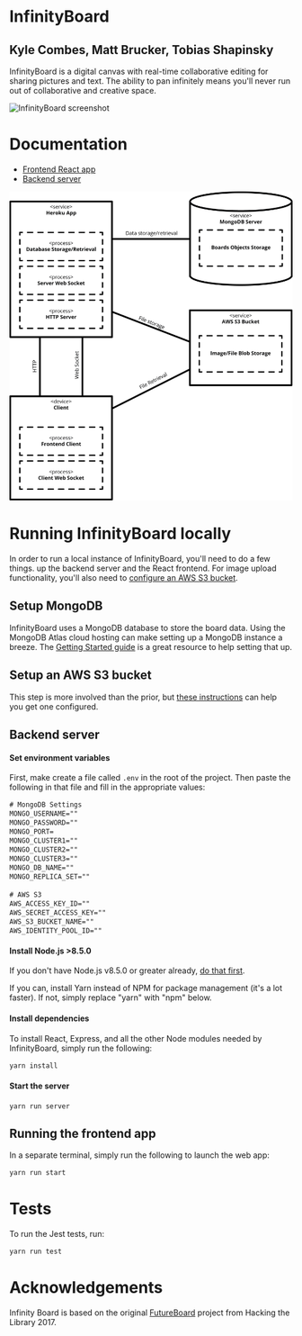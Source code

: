 # InfinityBoard
## Kyle Combes, Matt Brucker, Tobias Shapinsky

InfinityBoard is a digital canvas with real-time collaborative editing
for sharing pictures and text. The ability to pan infinitely means
you'll never run out of collaborative and creative space.

![InfinityBoard screenshot](https://imgur.com/eg5OZmF.png)

# Documentation

  * [Frontend React app](http://htmlpreview.github.io/?https://github.com/olinlibrary/infinity-board/blob/master/docs/app.html)
  * [Backend server](http://htmlpreview.github.io/?https://github.com/olinlibrary/infinity-board/blob/master/docs/server.html)

![](UMLDiagram.png)

# Running InfinityBoard locally

In order to run a local instance of InfinityBoard, you'll need to do a
few things.
up the backend server and the React frontend. For image upload functionality,
you'll also need to [configure an AWS S3 bucket](https://docs.aws.amazon.com/sdk-for-javascript/v2/developer-guide/s3-example-photo-album.html).

## Setup MongoDB

InfinityBoard uses a MongoDB database to store the board data. Using the
MongoDB Atlas cloud hosting can make setting up a MongoDB instance a breeze.
The [Getting Started guide](https://docs.atlas.mongodb.com/getting-started/)
is a great resource to help setting that up.

## Setup an AWS S3 bucket

This step is more involved than the prior, but [these instructions](https://docs.aws.amazon.com/sdk-for-javascript/v2/developer-guide/s3-example-photo-album.html)
can help you get one configured.

## Backend server

#### Set environment variables

First, make create a file called `.env` in the root of the project.
Then paste the following in that file and fill in the appropriate values:
```
# MongoDB Settings
MONGO_USERNAME=""
MONGO_PASSWORD=""
MONGO_PORT=
MONGO_CLUSTER1=""
MONGO_CLUSTER2=""
MONGO_CLUSTER3=""
MONGO_DB_NAME=""
MONGO_REPLICA_SET=""

# AWS S3
AWS_ACCESS_KEY_ID=""
AWS_SECRET_ACCESS_KEY=""
AWS_S3_BUCKET_NAME=""
AWS_IDENTITY_POOL_ID=""
```

#### Install Node.js >8.5.0

If you don't have Node.js v8.5.0 or greater already,
[do that first](http://nodesource.com/blog/installing-node-js-tutorial-using-nvm-on-mac-os-x-and-ubuntu/).

If you can, install Yarn instead of NPM for package management (it's a lot faster).
If not, simply replace "yarn" with "npm" below.

#### Install dependencies

To install React, Express, and all the other Node modules needed by
InfinityBoard, simply run the following:

```bash
yarn install
```

#### Start the server

```
yarn run server
```

## Running the frontend app

In a separate terminal, simply run the following to launch the web app:

```bash
yarn run start
```

# Tests

To run the Jest tests, run:
```bash
yarn run test
```

# Acknowledgements
Infinity Board is based on the original [FutureBoard](https://github.com/olinlibrary/oldfutureboard) project from Hacking the Library 2017.

